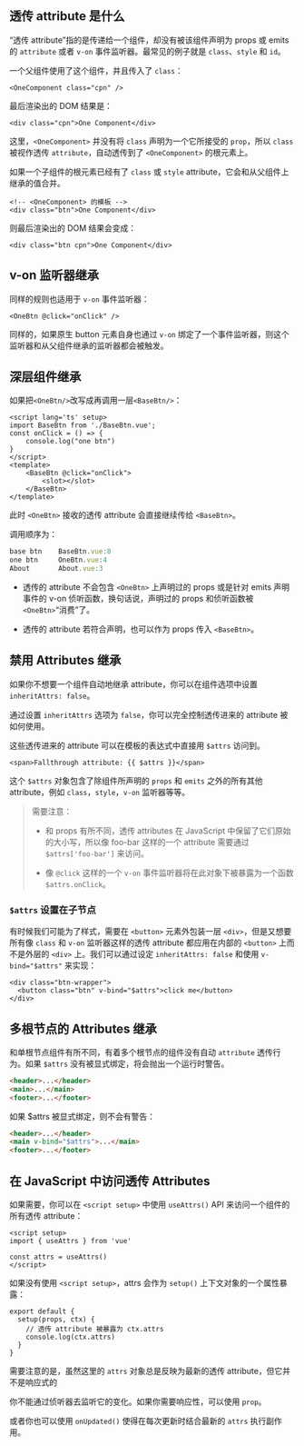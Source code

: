 ## 透传 attribute 是什么

“透传 attribute”指的是传递给一个组件，却没有被该组件声明为 props 或 emits 的 `attribute` 或者 `v-on` 事件监听器。最常见的例子就是 `class`、`style` 和 `id`。

一个父组件使用了这个组件，并且传入了 `class`：

```vue
<OneComponent class="cpn" />
```

最后渲染出的 DOM 结果是：

```vue
<div class="cpn">One Component</div>
```

这里，`<OneComponent>` 并没有将 `class` 声明为一个它所接受的 `prop`，所以 `class` 被视作透传 `attribute`，自动透传到了 `<OneComponent>` 的根元素上。

如果一个子组件的根元素已经有了 `class` 或 `style` attribute，它会和从父组件上继承的值合并。

```vue
<!-- <OneComponent> 的模板 -->
<div class="btn">One Component</div>
```

则最后渲染出的 DOM 结果会变成：

```vue
<div class="btn cpn">One Component</div>
```

## v-on 监听器继承

同样的规则也适用于 `v-on` 事件监听器：

```vue
<OneBtn @click="onClick" />
```

同样的，如果原生 button 元素自身也通过 `v-on` 绑定了一个事件监听器，则这个监听器和从父组件继承的监听器都会被触发。

## 深层组件继承

如果把`<OneBtn/>`改写成再调用一层`<BaseBtn/>`：

```vue
<script lang='ts' setup>
import BaseBtn from './BaseBtn.vue';
const onClick = () => {
    console.log("one btn")
}
</script>
<template>
    <BaseBtn @click="onClick">
        <slot></slot>
    </BaseBtn>
</template>
```

此时 `<OneBtn>` 接收的透传 attribute 会直接继续传给 `<BaseBtn>`。

调用顺序为：

```js
base btn    BaseBtn.vue:8 
one btn     OneBtn.vue:4 
About       About.vue:3 
```

- 透传的 attribute 不会包含 `<OneBtn>` 上声明过的 props 或是针对 emits 声明事件的 v-on 侦听函数，换句话说，声明过的 props 和侦听函数被 `<OneBtn>`“消费”了。

- 透传的 attribute 若符合声明，也可以作为 props 传入 `<BaseBtn>`。

## 禁用 Attributes 继承

如果你不想要一个组件自动地继承 attribute，你可以在组件选项中设置 `inheritAttrs: false`。

通过设置 `inheritAttrs` 选项为 `false`，你可以完全控制透传进来的 attribute 被如何使用。

这些透传进来的 attribute 可以在模板的表达式中直接用 `$attrs` 访问到。

```vue
<span>Fallthrough attribute: {{ $attrs }}</span>
```

这个 `$attrs` 对象包含了除组件所声明的 `props` 和 `emits` 之外的所有其他 attribute，例如 `class`，`style`，`v-on` 监听器等等。

> 需要注意：
>
>- 和 props 有所不同，透传 attributes 在 JavaScript 中保留了它们原始的大小写，所以像 foo-bar 这样的一个 attribute 需要通过 `$attrs['foo-bar']` 来访问。
>
>- 像 `@click` 这样的一个 `v-on` 事件监听器将在此对象下被暴露为一个函数 `$attrs.onClick`。

### `$attrs` 设置在子节点

有时候我们可能为了样式，需要在 `<button>` 元素外包装一层 `<div>`，但是又想要所有像 `class` 和 `v-on` 监听器这样的透传 attribute 都应用在内部的 `<button>` 上而不是外层的 `<div>` 上。我们可以通过设定 `inheritAttrs: false` 和使用 `v-bind="$attrs"` 来实现：

```vue
<div class="btn-wrapper">
  <button class="btn" v-bind="$attrs">click me</button>
</div>
```

## 多根节点的 Attributes 继承

和单根节点组件有所不同，有着多个根节点的组件没有自动 `attribute` 透传行为。如果 `$attrs` 没有被显式绑定，将会抛出一个运行时警告。

```html
<header>...</header>
<main>...</main>
<footer>...</footer>
```

如果 $attrs 被显式绑定，则不会有警告：

```html
<header>...</header>
<main v-bind="$attrs">...</main>
<footer>...</footer>
```

## 在 JavaScript 中访问透传 Attributes

如果需要，你可以在 `<script setup>` 中使用 `useAttrs()` API 来访问一个组件的所有透传 attribute：

```vue
<script setup>
import { useAttrs } from 'vue'

const attrs = useAttrs()
</script>
```

如果没有使用 `<script setup>`，attrs 会作为 `setup()` 上下文对象的一个属性暴露：

```vue
export default {
  setup(props, ctx) {
    // 透传 attribute 被暴露为 ctx.attrs
    console.log(ctx.attrs)
  }
}
```

需要注意的是，虽然这里的 `attrs` 对象总是反映为最新的透传 attribute，但它并不是响应式的

你不能通过侦听器去监听它的变化。如果你需要响应性，可以使用 `prop`。

或者你也可以使用 `onUpdated()` 使得在每次更新时结合最新的 `attrs` 执行副作用。